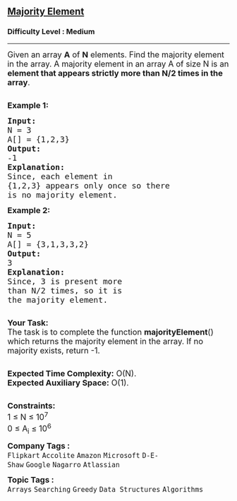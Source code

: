 <h2><a href="https://www.geeksforgeeks.org/problems/majority-element-1587115620/1?page=1&category=Arrays&difficulty=Medium&sprint=94ade6723438d94ecf0c00c3937dad55&sortBy=submissions">Majority Element</a></h2><h3>Difficulty Level : Medium</h3><hr><div class="problems_problem_content__Xm_eO"><p><span style="font-size: 18px;">Given an array <strong>A</strong> of <strong>N</strong> elements. Find the majority element in the array.&nbsp;A majority element in an array A of size N is an <strong>element that appears strictly more than N/2 times in the array</strong>.</span><br>&nbsp;</p>
<p><span style="font-size: 18px;"><strong>Example 1:</strong></span></p>
<pre><span style="font-size: 18px;"><strong>Input:
</strong>N = 3 
A[] = {1,2,3} 
<strong>Output:
</strong>-1<strong>
Explanation:
</strong>Since, each element in 
{1,2,3} appears only once so there 
is no majority element.</span>
</pre>
<p><span style="font-size: 18px;"><strong>Example 2:</strong></span></p>
<pre><span style="font-size: 18px;"><strong>Input:
</strong>N = 5 
A[] = {3,1,3,3,2} 
<strong>Output:
</strong>3<strong>
Explanation:
</strong>Since, 3 is present more
than N/2 times, so it is 
the majority element.</span>
</pre>
<p><br><span style="font-size: 18px;"><strong>Your Task:</strong><br>The task is to complete the function <strong>majorityElement</strong>() which returns&nbsp;the majority element in the array. If no majority exists, return -1.</span><br>&nbsp;</p>
<p><span style="font-size: 18px;"><strong>Expected Time Complexity:</strong>&nbsp;O(N).<br><strong>Expected Auxiliary Space:</strong>&nbsp;O(1).</span><br>&nbsp;</p>
<p><span style="font-size: 18px;"><strong>Constraints:</strong><br>1 ≤ N ≤ 10<sup>7</sup><br>0 ≤ A<sub>i</sub> ≤ 10<sup>6</sup></span></p></div><p><span style=font-size:18px><strong>Company Tags : </strong><br><code>Flipkart</code>&nbsp;<code>Accolite</code>&nbsp;<code>Amazon</code>&nbsp;<code>Microsoft</code>&nbsp;<code>D-E-Shaw</code>&nbsp;<code>Google</code>&nbsp;<code>Nagarro</code>&nbsp;<code>Atlassian</code>&nbsp;<br><p><span style=font-size:18px><strong>Topic Tags : </strong><br><code>Arrays</code>&nbsp;<code>Searching</code>&nbsp;<code>Greedy</code>&nbsp;<code>Data Structures</code>&nbsp;<code>Algorithms</code>&nbsp;